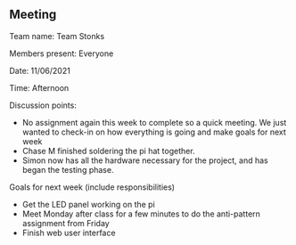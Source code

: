 ## Meeting

Team name: Team Stonks

Members present: Everyone

Date: 11/06/2021

Time: Afternoon

Discussion points: 

* No assignment again this week to complete so a quick meeting. We just wanted to check-in on how everything is going and make goals for next week
* Chase M finished soldering the pi hat together.
* Simon now has all the hardware necessary for the project, and has began the testing phase.

Goals for next week (include responsibilities)

* Get the LED panel working on the pi
* Meet Monday after class for a few minutes to do the anti-pattern assignment from Friday
* Finish web user interface
